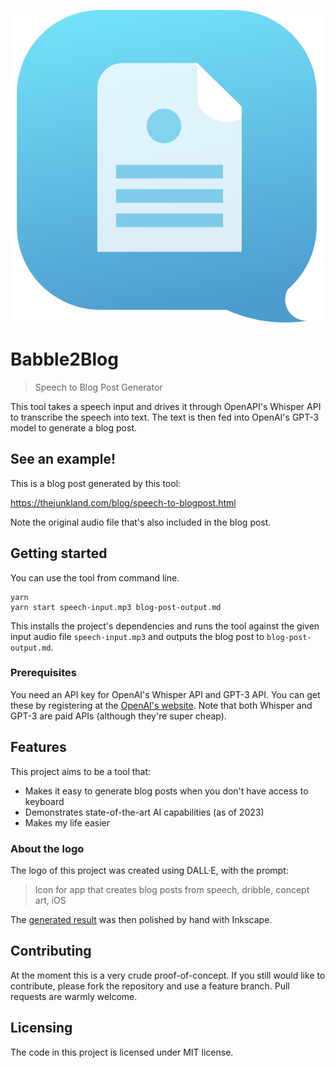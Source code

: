 ![Logo of the project](https://github.com/jehna/babble2blog/blob/main/logo.svg?raw=true)

# Babble2Blog
> Speech to Blog Post Generator

This tool takes a speech input and drives it through OpenAPI's Whisper API to
transcribe the speech into text. The text is then fed into OpenAI's GPT-3 model
to generate a blog post.

## See an example!

This is a blog post generated by this tool:

https://thejunkland.com/blog/speech-to-blogpost.html

Note the original audio file that's also included in the blog post.

## Getting started

You can use the tool from command line.

```shell
yarn
yarn start speech-input.mp3 blog-post-output.md
```

This installs the project's dependencies and runs the tool against the given
input audio file `speech-input.mp3` and outputs the blog post to
`blog-post-output.md`.

### Prerequisites

You need an API key for OpenAI's Whisper API and GPT-3 API. You can get these by
registering at the [OpenAI's website](https://openai.com). Note that both
Whisper and GPT-3 are paid APIs (although they're super cheap).

## Features

This project aims to be a tool that:
* Makes it easy to generate blog posts when you don't have access to keyboard
* Demonstrates state-of-the-art AI capabilities (as of 2023)
* Makes my life easier

### About the logo

The logo of this project was created using DALL·E, with the prompt:

> Icon for app that creates blog posts from speech, dribble, concept art, iOS

The [generated result](https://labs.openai.com/s/x8QFNJqeuQRnw0w0Y9HhvewP) was
then polished by hand with Inkscape.

## Contributing

At the moment this is a very crude proof-of-concept. If you still would like to
contribute, please fork the repository and use a feature branch. Pull requests
are warmly welcome.

## Licensing

The code in this project is licensed under MIT license.
